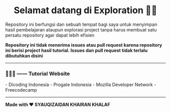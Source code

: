 <h1 align="center">Selamat datang di Exploration 👋🏻</h1>

Repository ini berfungsi dan sebuah tempat bagi saya untuk menyimpan hasil pembelajaran ataupun explorasi project tanpa harus membuat satu persatu repository agar dapat lebih efisien

**Repository ini tidak menerima issues atau pull request karena repository ini berisi project hasil tutorial. Issues dan pull request tidak terlalu dibutuhkan disini**

------------

<h3 align="left">👨🏻‍💻  —— Tutorial Website</h3>
- Dicoding Indonesia
- Progate Indonesia
- Mozilla Developer Network
- Freecodecamp

------------
**Made with ❤️ SYAUQIZAIDAN KHAIRAN KHALAF**
